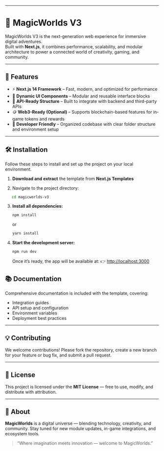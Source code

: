 
---


# 🌌 MagicWorlds V3

MagicWorlds V3 is the next-generation web experience for immersive digital adventures.  
Built with **Next.js**, it combines performance, scalability, and modular architecture to power a connected world of creativity, gaming, and community.

---

## 🚀 Features

- ⚡ **Next.js 14 Framework** – Fast, modern, and optimized for performance  
- 🎨 **Dynamic UI Components** – Modular and reusable interface blocks  
- 🔗 **API-Ready Structure** – Built to integrate with backend and third-party APIs  
- 🪙 **Web3-Ready (Optional)** – Supports blockchain-based features for in-game tokens and rewards  
- 🧩 **Developer Friendly** – Organized codebase with clear folder structure and environment setup  

---

## 🛠️ Installation

Follow these steps to install and set up the project on your local environment.

1. **Download and extract** the template from **Next.js Templates**

2. Navigate to the project directory:

```bash
   cd magicworlds-v3
````

3. **Install all dependencies:**

   ```bash
   npm install
   ```

   or

   ```bash
   yarn install
   ```

4. **Start the development server:**

   ```bash
   npm run dev
   ```

   Once it’s ready, the app will be available at:
   👉 [http://localhost:3000](http://localhost:3000)



## 📚 Documentation

Comprehensive documentation is included with the template, covering:

* Integration guides
* API setup and configuration
* Environment variables
* Deployment best practices

---

## 💡 Contributing

We welcome contributions!
Please fork the repository, create a new branch for your feature or bug fix, and submit a pull request.

---

## 🧠 License

This project is licensed under the **MIT License** — free to use, modify, and distribute with attribution.

---

## 🌠 About

**MagicWorlds** is a digital universe — blending technology, creativity, and community.
Stay tuned for new module updates, in-game integrations, and ecosystem tools.

> “Where imagination meets innovation — welcome to MagicWorlds.”

```

